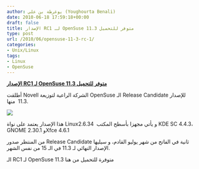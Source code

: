 ```yaml
---
author: يوغرطة بن علي (Youghourta Benali)
date: 2010-06-18 17:59:18+00:00
draft: false
title: الإصدار RC1 لـ OpenSuse 11.3 متوفر للتحميل
type: post
url: /2010/06/opensuse-11-3-rc-1/
categories:
- Unix/Linux
tags:
- Linux
- OpenSuse
---
```


[**الإصدار RC1 لـ OpenSuse 11.3 متوفر للتحميل**](https://www.it-scoop.com/2010/06/opensuse-11-3-rc-1/)


أطلقت Novell الشركة الراعية لتوزيعة OpenSuse الـ Release Candidate للإصدار 11.3  منها.

[![](https://www.it-scoop.com/wp-content/uploads/2010/02/OpenSuse.png)
](https://www.it-scoop.com/2010/06/opensuse-11-3-rc-1/)

هذا الإصدار يعتمد على نواة Linux2.6.34  و يأتي مجهزا بأسطح المكتب KDE SC 4.4.3، GNOME 2.30.1 وXfce 4.6.1

من المنتظر صدور Release Candidate ثانية في الفاتح من شهر يوليو القادم، و سيليها الإصدار النهائي لـ 11.3 في الـ 15 من نفس الشهر.

الـ RC1 لـ OpenSuse 11.3 متوفرة للتحميل من هنا
